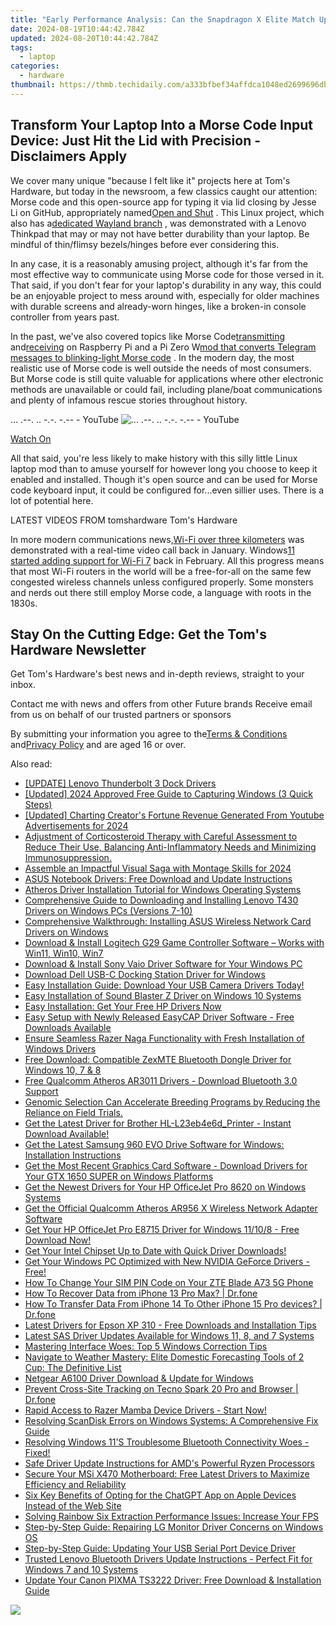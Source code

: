 ```yaml
---
title: "Early Performance Analysis: Can the Snapdragon X Elite Match Up Against iPhone 12?"
date: 2024-08-19T10:44:42.784Z
updated: 2024-08-20T10:44:42.784Z
tags:
  - laptop
categories:
  - hardware
thumbnail: https://thmb.techidaily.com/a333bfbef34affdca1048ed2699696db5230242a15d7fcb3455927615d5179aa.JPG
---
```


## Transform Your Laptop Into a Morse Code Input Device: Just Hit the Lid with Precision - Disclaimers Apply

We cover many unique "because I felt like it" projects here at Tom's Hardware, but today in the newsroom, a few classics caught our attention: Morse code and this open-source app for typing it via lid closing by Jesse Li on GitHub, appropriately named[Open and Shut](https://github.com/veggiedefender/open-and-shut) . This Linux project, which also has a[dedicated Wayland branch](https://github.com/veggiedefender/open-and-shut/tree/wayland) , was demonstrated with a Lenovo Thinkpad that may or may not have better durability than your laptop. Be mindful of thin/flimsy bezels/hinges before ever considering this.

 In any case, it is a reasonably amusing project, although it's far from the most effective way to communicate using Morse code for those versed in it. That said, if you don't fear for your laptop's durability in any way, this could be an enjoyable project to mess around with, especially for older machines with durable screens and already-worn hinges, like a broken-in console controller from years past.

 In the past, we've also covered topics like Morse Code[transmitting](https://tools.techidaily.com) and[receiving](https://tools.techidaily.com) on Raspberry Pi and a Pi Zero W[mod that converts Telegram messages to blinking-light Morse code](https://tools.techidaily.com) . In the modern day, the most realistic use of Morse code is well outside the needs of most consumers. But Morse code is still quite valuable for applications where other electronic methods are unavailable or could fail, including plane/boat communications and plenty of infamous rescue stories throughout history.

... .--. .. -.-. -.-- - YouTube ![... .--. .. -.-. -.-- - YouTube](https://img.youtube.com/vi/UAQ60P61vYw/maxresdefault.jpg)

[Watch On](https://youtu.be/UAQ60P61vYw)

 All that said, you're less likely to make history with this silly little Linux laptop mod than to amuse yourself for however long you choose to keep it enabled and installed. Though it's open source and can be used for Morse code keyboard input, it could be configured for...even sillier uses. There is a lot of potential here.

 LATEST VIDEOS FROM tomshardware Tom's Hardware

 In more modern communications news,[Wi-Fi over three kilometers](https://tools.techidaily.com) was demonstrated with a real-time video call back in January. Windows[11 started adding support for Wi-Fi 7](https://tools.techidaily.com) back in February. All this progress means that most Wi-Fi routers in the world will be a free-for-all on the same few congested wireless channels unless configured properly. Some monsters and nerds out there still employ Morse code, a language with roots in the 1830s.

## Stay On the Cutting Edge: Get the Tom's Hardware Newsletter

 Get Tom's Hardware's best news and in-depth reviews, straight to your inbox.

 Contact me with news and offers from other Future brands  Receive email from us on behalf of our trusted partners or sponsors

 By submitting your information you agree to the[Terms & Conditions](https://futureplc.com/terms-conditions/) and[Privacy Policy](https://futureplc.com/privacy-policy/) and are aged 16 or over.

<ins class="adsbygoogle"
     style="display:block"
     data-ad-format="autorelaxed"
     data-ad-client="ca-pub-7571918770474297"
     data-ad-slot="1223367746"></ins>



<ins class="adsbygoogle"
     style="display:block"
     data-ad-client="ca-pub-7571918770474297"
     data-ad-slot="8358498916"
     data-ad-format="auto"
     data-full-width-responsive="true"></ins>

<span class="atpl-alsoreadstyle">Also read:</span>
<div><ul>
<li><a href="https://hardware-help.techidaily.com/update-lenovo-thunderbolt-3-dock-drivers/"><u>[UPDATE] Lenovo Thunderbolt 3 Dock Drivers</u></a></li>
<li><a href="https://screen-video-capture.techidaily.com/updated-2024-approved-free-guide-to-capturing-windows-3-quick-steps/"><u>[Updated] 2024 Approved  Free Guide to Capturing Windows (3 Quick Steps)</u></a></li>
<li><a href="https://facebook-video-share.techidaily.com/updated-charting-creators-fortune-revenue-generated-from-youtube-advertisements-for-2024/"><u>[Updated] Charting Creator's Fortune  Revenue Generated From Youtube Advertisements for 2024</u></a></li>
<li><a href="https://hardware-help.techidaily.com/adjustment-of-corticosteroid-therapy-with-careful-assessment-to-reduce-their-use-balancing-anti-inflammatory-needs-and-minimizing-immunosuppression/"><u>Adjustment of Corticosteroid Therapy with Careful Assessment to Reduce Their Use, Balancing Anti-Inflammatory Needs and Minimizing Immunosuppression.</u></a></li>
<li><a href="https://article-helps.techidaily.com/assemble-an-impactful-visual-saga-with-montage-skills-for-2024/"><u>Assemble an Impactful Visual Saga with Montage Skills for 2024</u></a></li>
<li><a href="https://hardware-help.techidaily.com/asus-notebook-drivers-free-download-and-update-instructions/"><u>ASUS Notebook Drivers: Free Download and Update Instructions</u></a></li>
<li><a href="https://hardware-help.techidaily.com/atheros-driver-installation-tutorial-for-windows-operating-systems/"><u>Atheros Driver Installation Tutorial for Windows Operating Systems</u></a></li>
<li><a href="https://hardware-help.techidaily.com/comprehensive-guide-to-downloading-and-installing-lenovo-t430-drivers-on-windows-pcs-versions-7-10/"><u>Comprehensive Guide to Downloading and Installing Lenovo T430 Drivers on Windows PCs (Versions 7-10)</u></a></li>
<li><a href="https://hardware-help.techidaily.com/comprehensive-walkthrough-installing-asus-wireless-network-card-drivers-on-windows/"><u>Comprehensive Walkthrough: Installing ASUS Wireless Network Card Drivers on Windows</u></a></li>
<li><a href="https://hardware-help.techidaily.com/download-and-install-logitech-g29-game-controller-software-works-with-win11-win10-win7/"><u>Download & Install Logitech G29 Game Controller Software – Works with Win11, Win10, Win7</u></a></li>
<li><a href="https://hardware-help.techidaily.com/download-and-install-sony-vaio-driver-software-for-your-windows-pc/"><u>Download & Install Sony Vaio Driver Software for Your Windows PC</u></a></li>
<li><a href="https://hardware-help.techidaily.com/download-dell-usb-c-docking-station-driver-for-windows/"><u>Download Dell USB-C Docking Station Driver for Windows</u></a></li>
<li><a href="https://hardware-help.techidaily.com/easy-installation-guide-download-your-usb-camera-drivers-today/"><u>Easy Installation Guide: Download Your USB Camera Drivers Today!</u></a></li>
<li><a href="https://hardware-help.techidaily.com/easy-installation-of-sound-blaster-z-driver-on-windows-10-systems/"><u>Easy Installation of Sound Blaster Z Driver on Windows 10 Systems</u></a></li>
<li><a href="https://hardware-help.techidaily.com/1722977870557-easy-installation-get-your-free-hp-drivers-now/"><u>Easy Installation: Get Your Free HP Drivers Now</u></a></li>
<li><a href="https://hardware-help.techidaily.com/easy-setup-with-newly-released-easycap-driver-software-free-downloads-available/"><u>Easy Setup with Newly Released EasyCAP Driver Software - Free Downloads Available</u></a></li>
<li><a href="https://hardware-help.techidaily.com/ensure-seamless-razer-naga-functionality-with-fresh-installation-of-windows-drivers/"><u>Ensure Seamless Razer Naga Functionality with Fresh Installation of Windows Drivers</u></a></li>
<li><a href="https://hardware-help.techidaily.com/free-download-compatible-zexmte-bluetooth-dongle-driver-for-windows-10-7-and-8/"><u>Free Download: Compatible ZexMTE Bluetooth Dongle Driver for Windows 10, 7 & 8</u></a></li>
<li><a href="https://hardware-help.techidaily.com/free-qualcomm-atheros-ar3011-drivers-download-bluetooth-30-support/"><u>Free Qualcomm Atheros AR3011 Drivers - Download Bluetooth 3.0 Support</u></a></li>
<li><a href="https://hardware-help.techidaily.com/genomic-selection-can-accelerate-breeding-programs-by-reducing-the-reliance-on-field-trials/"><u>Genomic Selection Can Accelerate Breeding Programs by Reducing the Reliance on Field Trials.</u></a></li>
<li><a href="https://hardware-help.techidaily.com/1722960327771-get-the-latest-driver-for-brother-hl-l23eb4e6dprinter-instant-download-available/"><u>Get the Latest Driver for Brother HL-L23eb4e6d_Printer - Instant Download Available!</u></a></li>
<li><a href="https://hardware-help.techidaily.com/get-the-latest-samsung-960-evo-drive-software-for-windows-installation-instructions/"><u>Get the Latest Samsung 960 EVO Drive Software for Windows: Installation Instructions</u></a></li>
<li><a href="https://hardware-help.techidaily.com/get-the-most-recent-graphics-card-software-download-drivers-for-your-gtx-1650-super-on-windows-platforms/"><u>Get the Most Recent Graphics Card Software - Download Drivers for Your GTX 1650 SUPER on Windows Platforms</u></a></li>
<li><a href="https://hardware-help.techidaily.com/get-the-newest-drivers-for-your-hp-officejet-pro-8620-on-windows-systems/"><u>Get the Newest Drivers for Your HP OfficeJet Pro 8620 on Windows Systems</u></a></li>
<li><a href="https://hardware-help.techidaily.com/get-the-official-qualcomm-atheros-ar956-x-wireless-network-adapter-software/"><u>Get the Official Qualcomm Atheros AR956 X Wireless Network Adapter Software</u></a></li>
<li><a href="https://hardware-help.techidaily.com/get-your-hp-officejet-pro-e8715-driver-for-windows-11108-free-download-now/"><u>Get Your HP OfficeJet Pro E8715 Driver for Windows 11/10/8 - Free Download Now!</u></a></li>
<li><a href="https://hardware-help.techidaily.com/get-your-intel-chipset-up-to-date-with-quick-driver-downloads/"><u>Get Your Intel Chipset Up to Date with Quick Driver Downloads!</u></a></li>
<li><a href="https://hardware-help.techidaily.com/get-your-windows-pc-optimized-with-new-nvidia-geforce-drivers-free/"><u>Get Your Windows PC Optimized with New NVIDIA GeForce Drivers - Free!</u></a></li>
<li><a href="https://sim-unlock.techidaily.com/how-to-change-your-sim-pin-code-on-your-zte-blade-a73-5g-phone-by-drfone-android/"><u>How To Change Your SIM PIN Code on Your ZTE Blade A73 5G Phone</u></a></li>
<li><a href="https://blog-min.techidaily.com/how-to-recover-data-from-iphone-13-pro-max-drfone-by-drfone-ios-data-recovery-ios-data-recovery/"><u>How To Recover Data from iPhone 13 Pro Max? | Dr.fone</u></a></li>
<li><a href="https://review-topics.techidaily.com/how-to-transfer-data-from-iphone-14-to-other-iphone-15-pro-devices-drfone-by-drfone-transfer-data-from-ios-transfer-data-from-ios/"><u>How To Transfer Data From iPhone 14 To Other iPhone 15 Pro devices? | Dr.fone</u></a></li>
<li><a href="https://hardware-help.techidaily.com/latest-drivers-for-epson-xp-310-free-downloads-and-installation-tips/"><u>Latest Drivers for Epson XP 310 - Free Downloads and Installation Tips</u></a></li>
<li><a href="https://hardware-help.techidaily.com/latest-sas-driver-updates-available-for-windows-11-8-and-7-systems/"><u>Latest SAS Driver Updates Available for Windows 11, 8, and 7 Systems</u></a></li>
<li><a href="https://win11-tips.techidaily.com/mastering-interface-woes-top-5-windows-correction-tips/"><u>Mastering Interface Woes: Top 5 Windows Correction Tips</u></a></li>
<li><a href="https://buynow-tips.techidaily.com/navigate-to-weather-mastery-elite-domestic-forecasting-tools-of-2-cup-the-definitive-list/"><u>Navigate to Weather Mastery: Elite Domestic Forecasting Tools of 2 Cup: The Definitive List</u></a></li>
<li><a href="https://hardware-help.techidaily.com/netgear-a6100-driver-download-and-update-for-windows/"><u>Netgear A6100 Driver Download & Update for Windows</u></a></li>
<li><a href="https://fake-location.techidaily.com/prevent-cross-site-tracking-on-tecno-spark-20-pro-and-browser-drfone-by-drfone-virtual-android/"><u>Prevent Cross-Site Tracking on Tecno Spark 20 Pro and Browser | Dr.fone</u></a></li>
<li><a href="https://hardware-help.techidaily.com/rapid-access-to-razer-mamba-device-drivers-start-now/"><u>Rapid Access to Razer Mamba Device Drivers - Start Now!</u></a></li>
<li><a href="https://hardware-help.techidaily.com/resolving-scandisk-errors-on-windows-systems-a-comprehensive-fix-guide/"><u>Resolving ScanDisk Errors on Windows Systems: A Comprehensive Fix Guide</u></a></li>
<li><a href="https://hardware-help.techidaily.com/resolving-windows-11s-troublesome-bluetooth-connectivity-woes-fixed/"><u>Resolving Windows 11'S Troublesome Bluetooth Connectivity Woes - Fixed!</u></a></li>
<li><a href="https://hardware-help.techidaily.com/safe-driver-update-instructions-for-amds-powerful-ryzen-processors/"><u>Safe Driver Update Instructions for AMD's Powerful Ryzen Processors</u></a></li>
<li><a href="https://hardware-help.techidaily.com/secure-your-msi-x470-motherboard-free-latest-drivers-to-maximize-efficiency-and-reliability/"><u>Secure Your MSi X470 Motherboard: Free Latest Drivers to Maximize Efficiency and Reliability</u></a></li>
<li><a href="https://tech-haven.techidaily.com/six-key-benefits-of-opting-for-the-chatgpt-app-on-apple-devices-instead-of-the-web-site/"><u>Six Key Benefits of Opting for the ChatGPT App on Apple Devices Instead of the Web Site</u></a></li>
<li><a href="https://win-blog.techidaily.com/solving-rainbow-six-extraction-performance-issues-increase-your-fps/"><u>Solving Rainbow Six Extraction Performance Issues: Increase Your FPS</u></a></li>
<li><a href="https://hardware-help.techidaily.com/step-by-step-guide-repairing-lg-monitor-driver-concerns-on-windows-os/"><u>Step-by-Step Guide: Repairing LG Monitor Driver Concerns on Windows OS</u></a></li>
<li><a href="https://hardware-help.techidaily.com/step-by-step-guide-updating-your-usb-serial-port-device-driver/"><u>Step-by-Step Guide: Updating Your USB Serial Port Device Driver</u></a></li>
<li><a href="https://hardware-help.techidaily.com/trusted-lenovo-bluetooth-drivers-update-instructions-perfect-fit-for-windows-7-and-10-systems/"><u>Trusted Lenovo Bluetooth Drivers Update Instructions - Perfect Fit for Windows 7 and 10 Systems</u></a></li>
<li><a href="https://hardware-help.techidaily.com/update-your-canon-pixma-ts3222-driver-free-download-and-installation-guide/"><u>Update Your Canon PIXMA TS3222 Driver: Free Download & Installation Guide</u></a></li>
</ul></div>

<!-- affiliate ads begin -->
<a href="https://store.movavi.com/affiliate.php?ACCOUNT=MOVAVI&AFFILIATE=108875&PATH=https%3A%2F%2Fwww.movavi.com%3FAFFILIATE%3D108875%26RESOURCE%3DMovavi%2BVideo%2BEditor%2Bbox"><img src="https://mcusercontent.com/0885a03ded3d480dca9287f12/images/6d3207fd-9f15-4c21-f0ad-59c68e6a7e2a.png" border="0"></a>
<!-- affiliate ads end -->
